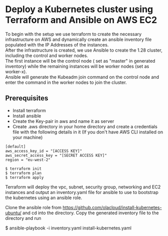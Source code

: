 # Deploy a Kubernetes cluster using Terraform and Ansible on AWS EC2

To begin with the setup we use terraform to create the necessary infrastructure on AWS and dynamically create an ansible inventory file populated with the IP Addresses of the instances.\
After the infrastructure is created, we use Ansible to create the 1.28 cluster, including the control and worker nodes. \
The first instance will be the control node ( set as "master" in generated inventory) while the remaining instances will be worker nodes (set as worker-x).\
Ansible will generate the Kubeadm join command on the control node and enter the command in the worker nodes to join the cluster.

Prerequisites
------------
+ Install terraform
+ Install ansible
+ Create the  Key-pair in aws and name it as server
+ Create .aws directory in your home directory and create a credentials file with the following details in it (If you don't have AWS CLI installed on your machine)

```
[default]
aws_access_key_id = "[ACCESS KEY]"
aws_secret_access_key = "[SECRET ACCESS KEY]"
region = "eu-west-2"

$ terraform init
$ terraform plan
$ terraform apply
```

Terraform will deploy the vpc, subnet, security group, networking and EC2 instances and output an inventory.yaml file for ansible to use to bootstrap the kubernetes using an ansible role.

Clone the ansible role from https://github.com/olacloud/install-kubernetes-ubuntu/ and cd into the directory. Copy the generated inventory file to the directory and run

$ ansible-playbook -i inventory.yaml install-kubernetes.yaml 
